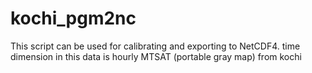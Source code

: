# kochi_pgm2nc
This script can be used for calibrating and exporting to NetCDF4.  time dimension in this data is hourly MTSAT (portable gray map) from kochi
